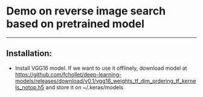 # Demo on reverse image search based on pretrained model
---

## Installation:

- Install VGG16 model. 
If we want to use it offlinely, download model at https://github.com/fchollet/deep-learning-models/releases/download/v0.1/vgg16_weights_tf_dim_ordering_tf_kernels_notop.h5 and store it on ~/.keras/models 

